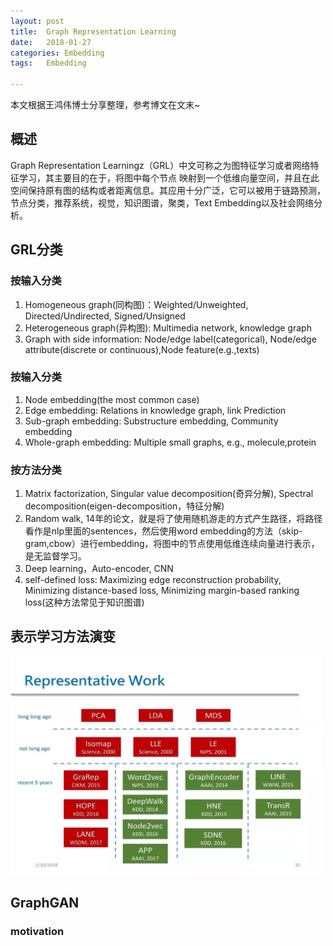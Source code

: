 ```yaml
---
layout:	post
title:	Graph Representation Learning
date:	2018-01-27
categories:	Embedding
tags:	Embedding

---
```


本文根据王鸿伟博士分享整理，参考博文在文末~　　
## 概述
Graph Representation Learningz（GRL）中文可称之为图特征学习或者网络特征学习，其主要目的在于，将图中每个节点
映射到一个低维向量空间，并且在此空间保持原有图的结构或者距离信息。其应用十分广泛，它可以被用于链路预测，
节点分类，推荐系统，视觉，知识图谱，聚类，Text Embedding以及社会网络分析。　　

## GRL分类
### 按输入分类
1. Homogeneous graph(同构图)：Weighted/Unweighted, Directed/Undirected, Signed/Unsigned
2. Heterogeneous graph(异构图): Multimedia network, knowledge graph
3. Graph with side information: Node/edge label(categorical), Node/edge attribute(discrete or continuous),Node feature(e.g.,texts)

### 按输入分类
1. Node embedding(the most common case)
2. Edge embedding: Relations in knowledge graph, link Prediction
3. Sub-graph embedding: Substructure embedding, Community embedding
4. Whole-graph embedding: Multiple small graphs, e.g., molecule,protein

### 按方法分类
1. Matrix factorization, Singular value decomposition(奇异分解), Spectral decomposition(eigen-decomposition，特征分解)
2. Random walk, 14年的论文，就是将了使用随机游走的方式产生路径，将路径看作是nlp里面的sentences，然后使用word embedding的方法（skip-gram,cbow）进行embedding，将图中的节点使用低维连续向量进行表示，是无监督学习。
3. Deep learning，Auto-encoder, CNN
4. self-defined loss: Maximizing edge reconstruction probability, Minimizing distance-based loss, Minimizing margin-based ranking loss(这种方法常见于知识图谱)

## 表示学习方法演变
<img src="/assets/images/represent_work.webp" style="vertical-align: center" height = '350' width = '500'>

## GraphGAN

### motivation
<script type="text/javascript" async src="https://cdn.mathjax.org/mathjax/latest/MathJax.js?c </script>

$$\sum_{i=0}^N\int_{a}^{b}g(t,i)\text{d}t$$

1. generative graph representation通过假设节点之间真实的连接

## 参考博文
[参考博文链接](https://mp.weixin.qq.com/s?__biz=MzAwMTA3MzM4Nw==&mid=2649442783&idx=1&sn=7263a483b50ac01ca29c8ee07caa852b&chksm=82c0a05bb5b7294d7bfa8b1d5522a21cc126825f3eeb0428c7551452b0437e13182d102b0945&mpshare=1&scene=1&srcid=0126soOPoxQ7XHZLcdoczNaO&pass_ticket=yIy0ZoUQtNvMGxVSUAzPrkUXE%2BtaloSw5d%2F5cftsrC9vmz0LNCmm3kltg%2BCwHthI#rd)



